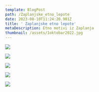 ```yaml
---
template: BlogPost
path: /Zaplanjske_etno_lepote
date: 2023-08-10T11:24:20.901Z
title: ' Zaplanjske etno lepote'
metaDescription: Etno motivi iz Zaplanja
thumbnail: /assets/1oktobar2022.jpg
---
```

![](/assets/1oktobar2022.jpg)

![](/assets/6oktobar2022.jpg)

![](/assets/7oktobar2022.jpg)

![](/assets/3oktobar2022.jpg)

![](/assets/2oktobar2022.jpg)
